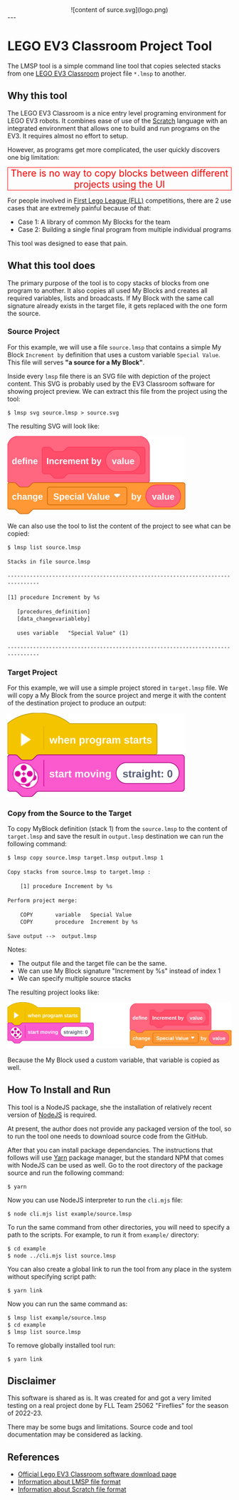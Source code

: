 <center>![content of surce.svg](logo.png)</center>
---

# LEGO EV3 Classroom Project Tool
The LMSP tool is a simple command line tool that copies selected stacks from one [LEGO EV3 Classroom](https://education.lego.com/en-us/downloads/mindstorms-ev3/software) project file `*.lmsp` to another. 

## Why this tool
The LEGO EV3 Classroom is a nice entry level programing environment for LEGO EV3 robots. It combines ease of use of the [Scratch](https://scratch.mit.edu) language with an integrated environment that allows one to build and run programs on the EV3. It requires almost no effort to setup.

However, as programs get more complicated, the user quickly discovers one big limitation:

<div style="color: red; text-align: center; font-size: 1.5em; border: solid 1px red">
    There is no way to copy blocks between different projects using the UI
</div> 

For people involved in [First Lego League (FLL)](https://www.firstlegoleague.org) competitions, there are 2 use cases that are extremely painful because of that:

* Case 1: A library of common My Blocks for the team
* Case 2: Building a single final program from multiple individual programs

This tool was designed to ease that pain.

## What this tool does  

The primary purpose of the tool is to copy stacks of blocks from one program to another. It also copies all used My Blocks and creates all required variables, lists and broadcasts. If My Block with the same call signature already exists in the target file, it gets replaced with the one form the source.

### Source Project
For this example, we will use a file `source.lmsp` that contains a simple My Block `Increment by` definition that uses a custom variable `Special Value`. This file will serves **"a source for a My Block"**.

Inside every `lmsp` file there is an SVG file with depiction of the project content. This SVG is probably used by the EV3 Classroom software for showing project preview. We can extract this file from the project using the tool:

```shell
$ lmsp svg source.lmsp > source.svg
``` 

The resulting SVG will look like:

![content of surce.svg](example/source.svg)

We can also use the tool to list the content of the project to see what can be copied:

```
$ lmsp list source.lmsp

Stacks in file source.lmsp

--------------------------------------------------------------------------------

[1] procedure Increment by %s

   [procedures_definition]
   [data_changevariableby]

   uses variable   "Special Value" (1)

--------------------------------------------------------------------------------
```

### Target Project
For this example, we will use a simple project stored in `target.lmsp` file. We will copy a My Block from the source project and merge it with the content of the destination project to produce an output:


![content of target.svg](example/target.svg)

### Copy from the Source to the Target

To copy MyBlock definition (stack 1) from the `source.lmsp` to the content of `target.lmsp` and save the result in `output.lmsp` destination we can run the following command:

```
$ lmsp copy source.lmsp target.lmsp output.lmsp 1

Copy stacks from source.lmsp to target.lmsp :

    [1] procedure Increment by %s

Perform project merge:

    COPY       variable   Special Value
    COPY       procedure  Increment by %s

Save output -->  output.lmsp
```

Notes: 

- The output file and the target file can be the same.
- We can use My Block signature "Increment by %s" instead of index 1
- We can specify multiple source stacks

The resulting project looks like:

![image](example/output.svg)

Because the My Block used a custom variable, that variable is copied as well.

## How To Install and Run
This tool is a NodeJS package, she the installation of relatively recent version of [NodeJS](https://nodejs.org) is required.

At present, the author does not provide any packaged version of the tool, so to run the tool one needs to download source code from the GitHub.


After that you can install package dependancies. The instructions that follows will use [Yarn](https://yarnpkg.com) package manager, but the standard NPM that comes with NodeJS can be used as well. Go to the root directory of the package source and run the following command:

```
$ yarn  
```

Now you can use NodeJS interpreter to run the `cli.mjs` file:

```
$ node cli.mjs list example/source.lmsp
```

To run the same command from other directories, you will need to specify a path to the scripts. For example, to run it from `example/` directory:

```
$ cd example
$ node ../cli.mjs list source.lmsp
```

You can also create a global link to run the tool from any place in the system without specifying script path:

```
$ yarn link
```

Now you can run the same command as:


```
$ lmsp list example/source.lmsp
$ cd example
$ lmsp list source.lmsp
```

To remove globally installed tool run:

```
$ yarn link
```

## Disclaimer
This software is shared as is. It was created for and got a very limited testing on a real project done by FLL Team 25062 "Fireflies" for the season of 2022-23.

There may be some bugs and limitations. Source code and tool documentation may be considered as lacking. 

## References

- [Official Lego EV3 Classroom software download page](https://education.lego.com/en-us/downloads/mindstorms-ev3/software)
- [Information about LMSP file format](https://fileinfo.com/extension/lmsp)
- [Information about Scratch file format](https://www.en.scratch-wiki.info/wiki/Scratch_File_Format)